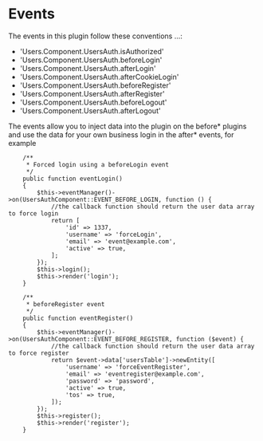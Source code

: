 Events
======

The events in this plugin follow these conventions <Plugin>.<MVC>.<Name>.<EventName>:

* 'Users.Component.UsersAuth.isAuthorized'
* 'Users.Component.UsersAuth.beforeLogin'
* 'Users.Component.UsersAuth.afterLogin'
* 'Users.Component.UsersAuth.afterCookieLogin'
* 'Users.Component.UsersAuth.beforeRegister'
* 'Users.Component.UsersAuth.afterRegister'
* 'Users.Component.UsersAuth.beforeLogout'
* 'Users.Component.UsersAuth.afterLogout'

The events allow you to inject data into the plugin on the before* plugins and use the data for your
own business login in the after* events, for example

```
    /**
     * Forced login using a beforeLogin event
     */
    public function eventLogin()
    {
        $this->eventManager()->on(UsersAuthComponent::EVENT_BEFORE_LOGIN, function () {
            //the callback function should return the user data array to force login
            return [
                'id' => 1337,
                'username' => 'forceLogin',
                'email' => 'event@example.com',
                'active' => true,
            ];
        });
        $this->login();
        $this->render('login');
    }

    /**
     * beforeRegister event
     */
    public function eventRegister()
    {
        $this->eventManager()->on(UsersAuthComponent::EVENT_BEFORE_REGISTER, function ($event) {
            //the callback function should return the user data array to force register
            return $event->data['usersTable']->newEntity([
                'username' => 'forceEventRegister',
                'email' => 'eventregister@example.com',
                'password' => 'password',
                'active' => true,
                'tos' => true,
            ]);
        });
        $this->register();
        $this->render('register');
    }
```